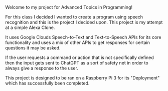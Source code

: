 Welcome to my project for Advanced Topics in Programming!

  For this class I decided I wanted to create a program using speech recognition and this is the project I decided upon. 
  This project is my attempt at a simple Alexa Clone. 
  
  It uses Google Clouds Speech-to-Text and Text-to-Speech APIs for its core functionality and uses a mix of other APIs 
to get responses for certain questions it may be asked. 

  If the user requests a command or action that is not specifically defined then the input gets sent to ChatGPT as a sort
of safety net in order to always give a response to the user.

  This project is designed to be ran on a Raspberry Pi 3 for its "Deployment" which has successfully been completed. 
  
